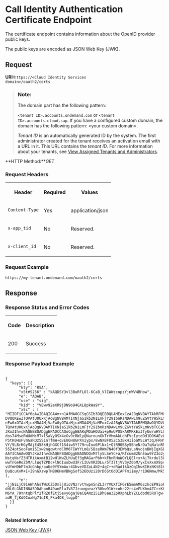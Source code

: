 <!-- loio4a2d34fd5aa443d7ace316f3b78a6d9d -->

# Call Identity Authentication Certificate Endpoint

The certificate endpoint contains information about the OpenID provider public keys.



The public keys are encoded as JSON Web Key \(JWK\).



<a name="loio4a2d34fd5aa443d7ace316f3b78a6d9d__section_jjd_d4g_lhb"/>

## **Request**

**URI:**<code>https://&lt;Cloud Identity Services domain&gt;/oauth2/certs</code>

> ### Note:  
> The domain part has the following pattern:
> 
> `<tenant ID>.accounts.ondemand.com` or `<tenant ID>.accounts.cloud.sap`. If you have a configured custom domain, the domain has the following pattern: <your custom domain\>.
> 
> *Tenant ID* is an automatically generated ID by the system. The first administrator created for the tenant receives an activation email with a URL in it. This URL contains the *tenant ID*. For more information about your tenants, see [View Assigned Tenants and Administrators](../view-assigned-tenants-and-administrators-f56e6f2.md).

**HTTP Method:***GET*



### Request Headers


<table>
<tr>
<th valign="top">

Header

</th>
<th valign="top">

Required

</th>
<th valign="top">

Values

</th>
</tr>
<tr>
<td valign="top">

`Content-Type`

</td>
<td valign="top">

Yes

</td>
<td valign="top">

application/json

</td>
</tr>
<tr>
<td valign="top">

`x-app_tid`

</td>
<td valign="top">

No

</td>
<td valign="top">

Reserved.

</td>
</tr>
<tr>
<td valign="top">

`x-client_id`

</td>
<td valign="top">

No

</td>
<td valign="top">

Reserved.

</td>
</tr>
</table>



### Request Example

```
https://my-tenant.ondemand.com/oauth2/certs
```



<a name="loio4a2d34fd5aa443d7ace316f3b78a6d9d__section_yng_4qg_lhb"/>

## **Response**



### Response Status and Error Codes


<table>
<tr>
<th valign="top">

Code

</th>
<th valign="top">

Description

</th>
</tr>
<tr>
<td valign="top">

200

</td>
<td valign="top">

Success

</td>
</tr>
</table>



### Response Payload Example

```

{
  "keys": [{
      "kty": "RSA",
	  "x5t#S256" : "kAQDSY3vl3BuRFLOl-6CaB_VlIWWzcupzYjnWV4BHow",
      "e": "AQAB",
      "use" : "sig",
      "kid" : "VEwv92eXR9jDN9o94GXL8pkWa9Y",
      "x5c" : [ 
"MIIDFjCCAf6gAwIBAQIGAWm+n1AfMA0GCSqGSIb3DQEBBQUAMEoxCzAJBgNVBAYTAkRFMQ8wDQY
DVQQKEwZTQVAtU0UxKjAoBgNVBAMTIXNjaS1kb2N1LmFjY291bnRzNDAwLm9uZGVtYW5kLmNvbTA
eFw0xOTAzMjcxMDA4MjVaFw0yOTAzMjcxMDA4MjVaMEoxCzAJBgNVBAYTAkRFMQ8wDQYDVQQKEwZ
TQVAtU0UxKjAoBgNVBAMTIXNjaS1kb2N1LmFjY291bnRzNDAwLm9uZGVtYW5kLmNvbTCCASIwDQY
JKoZIhvcNAQEBBQADggEPADCCAQoCggEBAKqMOaHOUai+p9wUPO5kARMRkExJfyUwrwHYLCfoGtv
dos74MseRWUdMcMTxlSaVyOSX4eGv9cRW1yQNarounGkTrVhmAkLdhFVcIytdOd1DOKAEvLFGjHX
P5tR0HsFvmGaRQzSS1nTfmW+qvEU6H8GPXnIypx/8wNXBFO52CS3Bx4IioaMSLWY3qJFRHt2paw1
VY/9L8rHGyMAjE458kHjhGXCf1S4iw5Yf79ruIno6PlNx1+QlR90BSy5BheNrDaTqNalnRNmaPt5
55Z4ptSooFumi5Ixw2ngqwtrdCRM6FIWYYLm8/SBzeRWm7N40f3EWbQsLaNyojnBWjIgXGEcCAwE
AAYICAAAwDQYJKoZIhvcNAQEFBQADggEBADNDQvM7ly5LSeYC+a/RfcumB2UnEaw9YZ3o2ymFywW
NstqNsfZ3HTRikAxmtB12wHlKwZLhUaEf3gMAGarPbh+kFbnRHoWOYLQEl+x+Aj7krdul58LnACX
wwTnGeRoZ5M/LlWqTZPDc+lNCIuubwU3F/LIUvXRZOLu/5T3ltjVV3yZ0bM/yxCvXxmX9pv2BmeH
vUYmH9bP7mJcGhbp/puUe9f5YmAur4GbveVDZaL4N2+4qC++dRad1kGzOqIhwXIHzNKt81Hwgll3
DuQcuKvM+I+I9nGXzwpTHB06HmVBNgSofS26bUzi20rD6StOdOIAPFmiimy/r1D6Nmw/Mk50=" ],
      "n": "jjNiLjC91AWhAhsTWxCZ5DmljUioVNzrvtYwpm5nZL3rYVUXfIFGrE5mmAM6zzkcEP9ioPSYsFoPll8_R3akYYi2iKbwEaEoOcSly-
ddL0LGkDIN8A5DDAhpnR49anElaJV87JzuxqpeazY30kw91Wrcohc22rs4vFUXhm4ZCrzK6nmfwTmHStyZb5QiQUGgRMjzbGJ_nOIBdsiMFAZf5BUMkFHjNb45YAlnZrstS2Is-
M6YA_79YntqbPlY2fRZOfEtj5evy6gaj8aCQANzI51Dh6aW3ZpRXphLbYZCLdod05ROTgw-adR_7jKdQCoxNg71qIR_Fka4O8_lugpQ"
  }]
}
 
```



**Related Information**  


[JSON Web Key \(JWK\)](https://tools.ietf.org/html/draft-ietf-jose-json-web-key-41)

